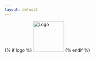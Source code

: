 ```yaml
---
layout: default
---
```


{% if logo %}
    <img src="{{logo}}" alt="Logo" width="100" height="100">
{% endif %}
<!--![img1](./img/portfolio/blue1.png)-->
